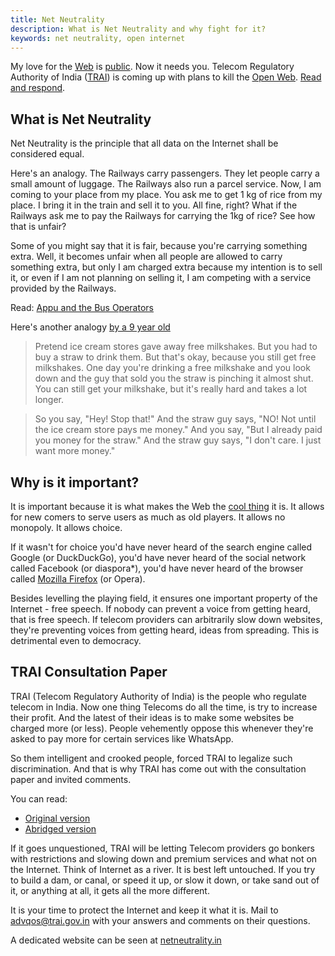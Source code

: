 ```yaml
---
title: Net Neutrality
description: What is Net Neutrality and why fight for it?
keywords: net neutrality, open internet
---
```

My love for the [Web](/web/) is [public](/keep-in-touch/). Now it needs you. Telecom Regulatory Authority of India ([TRAI](http://trai.gov.in/)) is coming up with plans to kill the [Open Web](/open-web/). [Read and respond](#trai-consultation-paper).

## What is Net Neutrality ##
Net Neutrality is the principle that all data on the Internet shall be considered equal.

Here's an analogy. The Railways carry passengers. They let people carry a small amount of luggage. The Railways also run a parcel service. Now, I am coming to your place from my place. You ask me to get 1 kg of rice from my place. I bring it in the train and sell it to you. All fine, right?
What if the Railways ask me to pay the Railways for carrying the 1kg of rice? See how that is unfair?

Some of you might say that it is fair, because you're carrying something extra. Well, it becomes unfair when all people are allowed to carry something extra, but only I am charged extra because my intention is to sell it, or even if I am not planning on selling it, I am competing with a service provided by the Railways.

Read: [Appu and the Bus Operators](http://aravindet.svbtle.com/appu-and-the-bus-operators)

Here's another analogy [by a 9 year old ](np.reddit.com/r/daddit/comments/2yi6xu/heres_how_my_9year_explained_net_neutrality_to/)
> Pretend ice cream stores gave away free milkshakes. But you had to buy a straw to drink them. But that's okay, because you still get free milkshakes. One day you're drinking a free milkshake and you look down and the guy that sold you the straw is pinching it almost shut. You can still get your milkshake, but it's really hard and takes a lot longer.

> So you say, "Hey! Stop that!" And the straw guy says, "NO! Not until the ice cream store pays me money." And you say, "But I already paid you money for the straw." And the straw guy says, "I don't care. I just want more money."

## Why is it important? ##
It is important because it is what makes the Web the [cool thing](/cool-things/) it is. It allows for new comers to serve users as much as old players. It allows no monopoly. It allows choice.

If it wasn't for choice you'd have never heard of the search engine called Google (or DuckDuckGo), you'd have never heard of the social network called Facebook (or diaspora*), you'd have never heard of the browser called [Mozilla Firefox](/firefox/) (or Opera).

Besides levelling the playing field, it ensures one important property of the Internet - free speech. If nobody can prevent a voice from getting heard, that is free speech. If telecom providers can arbitrarily slow down websites, they're preventing voices from getting heard, ideas from spreading. This is detrimental even to democracy.

## TRAI Consultation Paper ##
TRAI (Telecom Regulatory Authority of India) is the people who regulate telecom in India. Now one thing Telecoms do all the time, is try to increase their profit. And the latest of their ideas is to make some websites be charged more (or less). People vehemently oppose this whenever they're asked to pay more for certain services like WhatsApp.

So them intelligent and crooked people, forced TRAI to legalize such discrimination. And that is why TRAI has come out with the consultation paper and invited comments.

You can read:
* [Original version](http://trai.gov.in/content/news/71241_0.aspx)
* [Abridged version](http://www.medianama.com/2015/04/223-trais-internet-licensing-and-net-neutrality-consultation-paper-simpler-shorter-version/)

If it goes unquestioned, TRAI will be letting Telecom providers go bonkers with restrictions and slowing down and premium services and what not on the Internet. Think of Internet as a river. It is best left untouched. If you try to build a dam, or canal, or speed it up, or slow it down, or take sand out of it, or anything at all, it gets all the more different.

It is your time to protect the Internet and keep it what it is. Mail to advqos@trai.gov.in with your answers and comments on their questions.

A dedicated website can be seen at [netneutrality.in](http://netneutrality.in)
